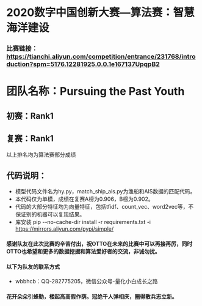 # 2020数字中国创新大赛—算法赛：智慧海洋建设
### 比赛链接：https://tianchi.aliyun.com/competition/entrance/231768/introduction?spm=5176.12281925.0.0.1e167137UpqpB2

# 团队名称：Pursuing the Past Youth
## 初赛：Rank1
## 复赛：Rank1
以上排名均为算法赛部分成绩

## 代码说明：
- 模型代码文件名为hy.py，match_ship_ais.py为渔船和AIS数据的匹配代码。
- 本代码仅为单模，成绩在复赛A榜为0.906，B榜为0.902。
- 代码的大部分特征均为向量特征，包括tfidf、count_vec、word2vec等，不保证别的机器可以复现结果。
- 库安装 pip --no-cache-dir install -r requirements.txt -i https://mirrors.aliyun.com/pypi/simple/

#### 感谢队友在此次比赛的辛苦付出，祝OTTO在未来的比赛中可以再接再厉，同时OTTO也希望和更多的数据挖掘和算法爱好者的交流，非诚勿扰。
#### 以下为队友的联系方式
- wbbhcb：QQ-282775205，微信公众号-量化小白成长之路


#### 花开朵朵引蜂勤，楼起高高假作荫。冠绝千人弹相庆，圈得散兵志立新。
